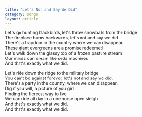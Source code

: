 ```yaml
---
title: "Let's Not and Say We Did"
category: songs
layout: article
---
```


Let's go hunting blackbirds, let's throw snowballs from the bridge  
The fireplace burns backwards, let's not and say we did.  
There's a trapdoor in the country where we can disappear.  
These giant evergreens are a promise redeemed  
Let's walk down the glassy top of a frozen pasture stream  
Our minds can dream like soda machines  
And that's exactly what we did.

Let's ride down the ridge to the military bridge  
You can't be against forever, let's not and say we did.  
There's a party in the country, where we can disappear.  
Dig if you will, a picture of you girl  
Finding the fiercest way to live  
We can ride all day in a one horse open sleigh  
And that's exactly what we did.  
And that's exactly what we did.
